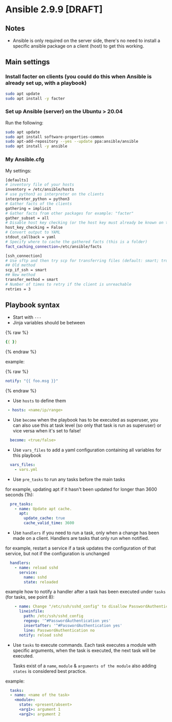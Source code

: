 # Ansible 2.9.9 [DRAFT]

## Notes

- Ansible is only required on the server side, there's no need to install a specific ansible package on a client (host) to get this working.

## Main settings

### Install facter on clients (you could do this when Ansible is already set up, with a playbook)

```bash
sudo apt update
sudo apt install -y facter
```

### Set up Ansible (server) on the Ubuntu > 20.04

Run the following:

```bash
sudo apt update
sudo apt install software-properties-common
sudo apt-add-repository --yes --update ppa:ansible/ansible
sudo apt install -y ansible
```

### My Ansible.cfg

My settings:

```bash
[defaults]
# inventory file of your hosts
inventory = /etc/ansible/hosts
# use python3 as interpreter on the clients
interpreter_python = python3
# Gather facts of the clients
gathering = implicit
# Gather facts from other packages for example: "facter"
gather_subset = all
# Disable host key checking (or the host key must already be known on the server
host_key_checking = False
# Convert output to YAML
stdout_callback = yaml
# Specify where to cache the gathered facts (this is a folder)
fact_caching_connection=/etc/ansible/facts

[ssh_connection]
# Use sftp and then try scp for transferring files (default: smart; true (scp only); false (sftp only))
## Old method
scp_if_ssh = smart
## New method
transfer_method = smart
# Number of times to retry if the client is unreachable
retries = 3
```

## Playbook syntax

- Start with `---`
- Jinja variables should be between

{% raw %}

```yaml
{{ }}
```

{% endraw %}

example:

{% raw %}

```yaml
notify: "{{ foo.msg }}"
```

{% endraw %}

- Use `hosts` to define them

```yaml
 - hosts: <name/ip/range>
 ```

- Use `become` when the playbook has to be executed as superuser, you can also use this at task level (so only that task is run as superuser) or vice versa when it's set to false!

```yaml
  become: <true/false>
```

- Use `vars_files` to add a yaml configuration containing all variables for this playbook

```yaml
  vars_files:
    - vars.yml
```

- Use `pre_tasks` to run any tasks before the main tasks

for example, updating apt if it hasn't been updated for longer than 3600 seconds (1h):

```yaml
  pre_tasks:
    - name: Update apt cache.
      apt:
        update_cache: true
        cache_valid_time: 3600
```

- Use `handlers` if you need to run a task, only when a change has been made on a client.
   Handlers are tasks that only run when notified.

for example, restart a service if a task updates the configuration of that service, but not if the configuration is unchanged

```yaml
  handlers:
    - name: reload sshd
      service:
        name: sshd
        state: reloaded
```

example how to notify a handler after a task has been executed under `tasks` (for tasks, see point 8):

```yaml
    - name: Change "/etc/ssh/sshd_config" to disallow PasswordAuthentication.
      lineinfile:
        path: /etc/ssh/sshd_config
        regexp: '^#PasswordAuthentication yes'
        insertafter: '^#PasswordAuthentication yes'
        line: PasswordAuthentication no
      notify: reload sshd
```

- Use `tasks` to execute commands.
   Each task executes a module with specific arguments, when the task is executed, the next task will be executed.

   Tasks exist of a `name`, `module` & `arguments of the module` also adding `states` is considered best practice.

example:

```yaml
  tasks:
  - name: <name of the task>
    <module>:
      state: <present/absent>
      <arg1>: argument 1
      <arg2>: argument 2
```
